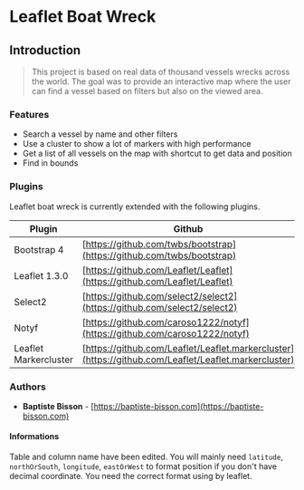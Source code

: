 # Leaflet Boat Wreck

## Introduction

> This project is based on real data of thousand vessels wrecks across the world. The goal was to provide an interactive map where the user can find a vessel based on filters but also on the viewed area.

### Features
- Search a vessel by name and other filters
- Use a cluster to show a lot of markers with high performance
- Get a list of all vessels on the map with shortcut to get data and position
- Find in bounds


### Plugins

Leaflet boat wreck is currently extended with the following plugins.

| Plugin | Github |
| ------ | ------ |
| Bootstrap 4 | [https://github.com/twbs/bootstrap](https://github.com/twbs/bootstrap) |
| Leaflet 1.3.0 | [https://github.com/Leaflet/Leaflet](https://github.com/Leaflet/Leaflet) |
| Select2 | [https://github.com/select2/select2](https://github.com/select2/select2) |
| Notyf | [https://github.com/caroso1222/notyf](https://github.com/caroso1222/notyf) |
| Leaflet Markercluster | [https://github.com/Leaflet/Leaflet.markercluster](https://github.com/Leaflet/Leaflet.markercluster) |

### Authors

- **Baptiste Bisson** - [https://baptiste-bisson.com](https://baptiste-bisson.com)

#### Informations

Table and column name have been edited. You will mainly need `latitude`, `northOrSouth`, `longitude`, `eastOrWest` to format position if you don't have decimal coordinate. You need the correct format using by leaflet.
